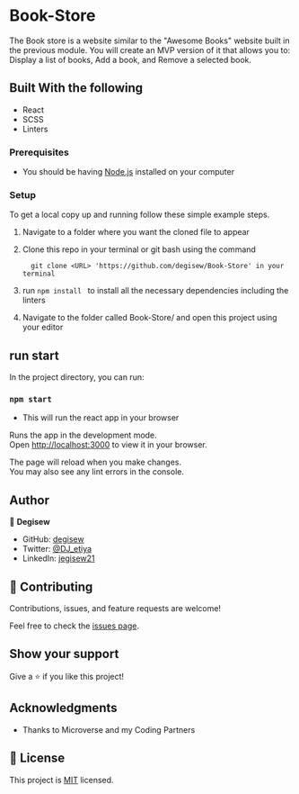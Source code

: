 # Book-Store

The Book store is a website similar to the "Awesome Books" website built in the previous module. You will create an MVP version of it that allows you to: Display a list of books, Add a book, and Remove a selected book.

## Built With the following

- React
- SCSS
- Linters

### Prerequisites

- You should be having [Node.js](https://nodejs.org/en/) installed on your computer

### Setup

To get a local copy up and running follow these simple example steps.

1. Navigate to a folder where you want the cloned file to appear

2. Clone this repo in your terminal or git bash using the command

   ```
     git clone <URL> 'https://github.com/degisew/Book-Store' in your terminal

   ```

3. run `npm install ` to install all the necessary dependencies including the linters

4. Navigate to the folder called Book-Store/ and open this project using your editor

## run start

In the project directory, you can run:

### `npm start`

- This will run the react app in your browser

Runs the app in the development mode.\
Open [http://localhost:3000](http://localhost:3000) to view it in your browser.

The page will reload when you make changes.\
You may also see any lint errors in the console.

## Author

👤 **Degisew**

- GitHub: [degisew](https://github.com/degisew)
- Twitter: [@DJ_etiya](https://twitter.com/Degisew-mengist)
- LinkedIn: [jegisew21](https://www.linkedin.com/in/degisew-mengist-003298802)

## 🤝 Contributing

Contributions, issues, and feature requests are welcome!

Feel free to check the [issues page](https://github.com/degisew/Book-Store/issues).

## Show your support

Give a ⭐ if you like this project!

## Acknowledgments

- Thanks to Microverse and my Coding Partners

## 📝 License

This project is [MIT](./MIT.md) licensed.
